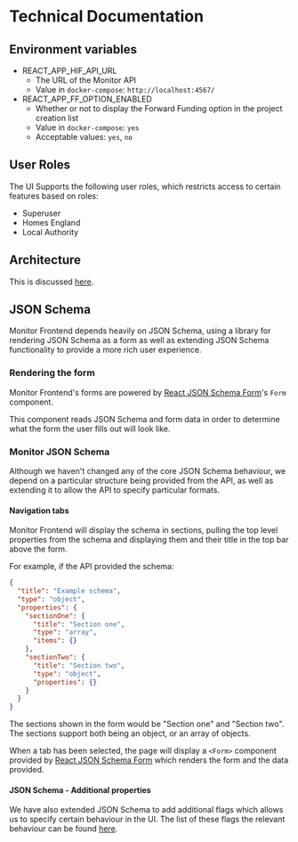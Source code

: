 # Technical Documentation

## Environment variables

- REACT_APP_HIF_API_URL
  - The URL of the Monitor API
  - Value in `docker-compose`: `http://localhost:4567/`
- REACT_APP_FF_OPTION_ENABLED
  - Whether or not to display the Forward Funding option in the
    project creation list
  - Value in `docker-compose`: `yes`
  - Acceptable values: `yes`, `no`

## User Roles

The UI Supports the following user roles, which restricts access to certain features based on roles:
- Superuser
- Homes England
- Local Authority

## Architecture

This is discussed [here](./architecture.md).

## JSON Schema

Monitor Frontend depends heavily on JSON Schema, using a library for rendering JSON Schema as a form as well as extending JSON Schema functionality to provide a more rich user experience.

### Rendering the form

Monitor Frontend's forms are powered by [React JSON Schema Form](https://github.com/mozilla-services/react-jsonschema-form)'s
`Form` component.

This component reads JSON Schema and form data in order to determine what the form the user fills out will look like.

### Monitor JSON Schema

Although we haven't changed any of the core JSON Schema behaviour,
we depend on a particular structure being provided from the API, as
well as extending it to allow the API to specify particular
formats.

#### Navigation tabs

Monitor Frontend will display the schema in sections, pulling the 
top level properties from the schema and displaying them and their 
title in the top bar above the form.

For example, if the API provided the schema:

```json
{
  "title": "Example schema",
  "type": "object",
  "properties": {
    "sectionOne": {
      "title": "Section one",
      "type": "array",
      "items": {}
    },
    "sectionTwo": {
      "title": "Section two",
      "type": "object",
      "properties": {}
    }
  }
}
```

The sections shown in the form would be "Section one" and "Section two". 
The sections support both being an object, or an array of objects. 

When a tab has been selected, the page will display a `<Form>` component provided by 
[React JSON Schema Form][link_react_schema] which renders the form and the data provided.

#### JSON Schema - Additional properties

We have also extended JSON Schema to add additional flags which allows us to specify 
certain behaviour in the UI. The list of these flags the relevant behaviour can 
be found [here](./custom_components.md).

[link_react_schema]: [https://github.com/mozilla-services/react-jsonschema-form/]